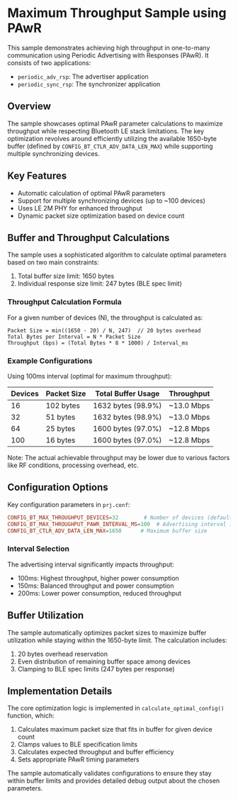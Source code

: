 # Maximum Throughput Sample using PAwR

This sample demonstrates achieving high throughput in one-to-many communication using Periodic Advertising with Responses (PAwR). It consists of two applications:
- `periodic_adv_rsp`: The advertiser application
- `periodic_sync_rsp`: The synchronizer application

## Overview

The sample showcases optimal PAwR parameter calculations to maximize throughput while respecting Bluetooth LE stack limitations. The key optimization revolves around efficiently utilizing the available 1650-byte buffer (defined by `CONFIG_BT_CTLR_ADV_DATA_LEN_MAX`) while supporting multiple synchronizing devices.

## Key Features

- Automatic calculation of optimal PAwR parameters
- Support for multiple synchronizing devices (up to ~100 devices)
- Uses LE 2M PHY for enhanced throughput
- Dynamic packet size optimization based on device count

## Buffer and Throughput Calculations

The sample uses a sophisticated algorithm to calculate optimal parameters based on two main constraints:
1. Total buffer size limit: 1650 bytes
2. Individual response size limit: 247 bytes (BLE spec limit)

### Throughput Calculation Formula

For a given number of devices (N), the throughput is calculated as:

```
Packet Size = min((1650 - 20) / N, 247)  // 20 bytes overhead
Total Bytes per Interval = N * Packet Size
Throughput (bps) = (Total Bytes * 8 * 1000) / Interval_ms
```

### Example Configurations

Using 100ms interval (optimal for maximum throughput):

| Devices | Packet Size | Total Buffer Usage | Throughput |
|---------|-------------|-------------------|------------|
| 16      | 102 bytes   | 1632 bytes (98.9%) | ~13.0 Mbps |
| 32      | 51 bytes    | 1632 bytes (98.9%) | ~13.0 Mbps |
| 64      | 25 bytes    | 1600 bytes (97.0%) | ~12.8 Mbps |
| 100     | 16 bytes    | 1600 bytes (97.0%) | ~12.8 Mbps |

Note: The actual achievable throughput may be lower due to various factors like RF conditions, processing overhead, etc.

## Configuration Options

Key configuration parameters in `prj.conf`:

```conf
CONFIG_BT_MAX_THROUGHPUT_DEVICES=32        # Number of devices (default: 16)
CONFIG_BT_MAX_THROUGHPUT_PAWR_INTERVAL_MS=100  # Advertising interval in ms
CONFIG_BT_CTLR_ADV_DATA_LEN_MAX=1650      # Maximum buffer size
```

### Interval Selection

The advertising interval significantly impacts throughput:
- 100ms: Highest throughput, higher power consumption
- 150ms: Balanced throughput and power consumption
- 200ms: Lower power consumption, reduced throughput

## Buffer Utilization

The sample automatically optimizes packet sizes to maximize buffer utilization while staying within the 1650-byte limit. The calculation includes:
1. 20 bytes overhead reservation
2. Even distribution of remaining buffer space among devices
3. Clamping to BLE spec limits (247 bytes per response)

## Implementation Details

The core optimization logic is implemented in `calculate_optimal_config()` function, which:
1. Calculates maximum packet size that fits in buffer for given device count
2. Clamps values to BLE specification limits
3. Calculates expected throughput and buffer efficiency
4. Sets appropriate PAwR timing parameters

The sample automatically validates configurations to ensure they stay within buffer limits and provides detailed debug output about the chosen parameters.